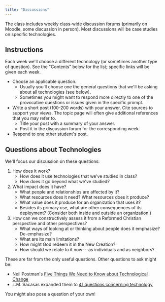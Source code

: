 ```yaml
---
title: "Discussions"
---
```


The class includes weekly class-wide discussion forums (primarily on Moodle, some discussion in person). Most discussions will be case studies on specific technologies.

## Instructions

Each week we'll choose a different technology (or sometimes another type of question). See the "Contents" below for the list; specific links will be given each week.

- Choose an applicable question.
  - Usually you'll choose one the general questions that we'll be asking about all technologies (see below).
  - Sometimes you might want to respond more directly to one of the provocative questions or issues given in the specific prompt.
- Write a short post (100-200 words) with your answer. Cite sources to support your views. The topic page will often give additional references that you may refer to.
  - Title your post with a summary of your answer.
  - Post it in the discussion forum for the corresponding week.
- Respond to one other student's post.

## Questions about Technologies

We'll focus our discussion on these questions:

1. How does it work?
    - How does it use technologies that we've studied in class?
    - How does it go beyond what we've studied?
2. What impact does it have?
    - What people and relationships are affected by it?
    - What resources does it need? What resources does it produce?
    - What value does it produce for an organization that uses it?
    - Besides its primary use, what are other consequences of its deployment? (Consider both inside and outside an organization.)
3. How can we constructively assess it from a Reformed Christian perspective and other perspectives?
    - What ways of looking at or thinking about people does it emphasize? De-emphasize?
    - What are its main limitations?
    - How might God redeem it in the New Creation?
    - How should we relate to it now---as individuals and as neighbors?

These are far from the only useful questions. Other questions to ask might be:

- Neil Postman's [Five Things We Need to Know about Technological Change](https://cs.calvin.edu/courses/cs/262/kvlinden/references/postman-fiveThings-1998.pdf)
- L.M. Sacasas expanded them to [41 questions concerning technology](https://theconvivialsociety.substack.com/p/the-questions-concerning-technology)

You might also pose a question of your own!

